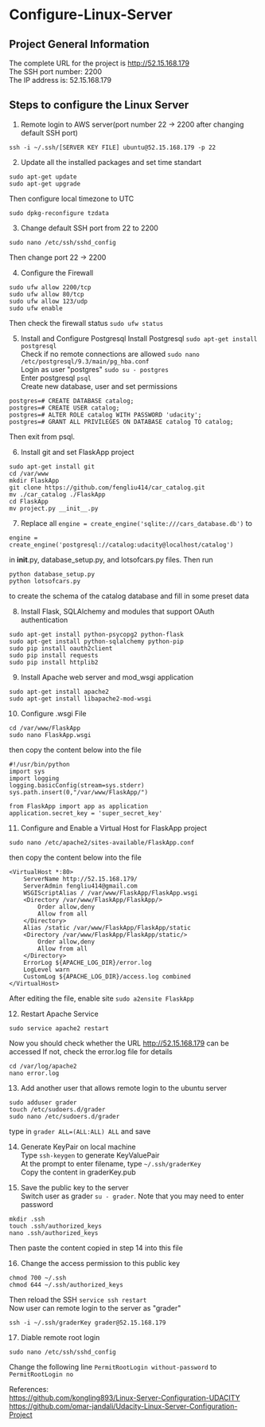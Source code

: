 # Configure-Linux-Server
## Project General Information
The complete URL for the project is <a href="http://52.15.168.179/">http://52.15.168.179</a></br>
The SSH port number: 2200</br>
The IP address is: 52.15.168.179 </br>

## Steps to configure the Linux Server
1. Remote login to AWS server(port number 22 -> 2200 after changing default SSH port)
```
ssh -i ~/.ssh/[SERVER KEY FILE] ubuntu@52.15.168.179 -p 22
```
2. Update all the installed packages and set time standart
```
sudo apt-get update
sudo apt-get upgrade
```
Then configure local timezone to UTC 
```
sudo dpkg-reconfigure tzdata
```
3. Change default SSH port from 22 to 2200
```
sudo nano /etc/ssh/sshd_config
```
Then change port 22 -> 2200

4. Configure the Firewall
```
sudo ufw allow 2200/tcp
sudo ufw allow 80/tcp
sudo ufw allow 123/udp
sudo ufw enable
```
Then check the firewall status ```sudo ufw status```

5. Install and Configure Postgresql
Install Postgresql ```sudo apt-get install postgresql```</br>
Check if no remote connections are allowed ```sudo nano /etc/postgresql/9.3/main/pg_hba.conf```</br>
Login as user "postgres" ```sudo su - postgres```</br>
Enter postgresql ```psql```</br>
Create new database, user and set permissions 
```
postgres=# CREATE DATABASE catalog;
postgres=# CREATE USER catalog;
postgres=# ALTER ROLE catalog WITH PASSWORD 'udacity';
postgres=# GRANT ALL PRIVILEGES ON DATABASE catalog TO catalog;
```
Then exit from psql.

6. Install git and set FlaskApp project
```
sudo apt-get install git
cd /var/www
mkdir FlaskApp
git clone https://github.com/fengliu414/car_catalog.git
mv ./car_catalog ./FlaskApp
cd FlaskApp
mv project.py __init__.py
```
7. Replace all ```engine = create_engine('sqlite:///cars_database.db')``` to 
```
engine = create_engine('postgresql://catalog:udacity@localhost/catalog')
``` 
in __init__.py, database_setup.py, and lotsofcars.py files. Then run
```
python database_setup.py
python lotsofcars.py
```
to create the schema of the catalog database and fill in some preset data

8. Install Flask, SQLAlchemy and modules that support OAuth authentication
```
sudo apt-get install python-psycopg2 python-flask
sudo apt-get install python-sqlalchemy python-pip
sudo pip install oauth2client
sudo pip install requests
sudo pip install httplib2
```
9. Install Apache web server and mod_wsgi application
```
sudo apt-get install apache2
sudo apt-get install libapache2-mod-wsgi
```
10. Configure .wsgi File
```
cd /var/www/FlaskApp
sudo nano FlaskApp.wsgi
```
then copy the content below into the file
```
#!/usr/bin/python
import sys
import logging
logging.basicConfig(stream=sys.stderr)
sys.path.insert(0,"/var/www/FlaskApp/")

from FlaskApp import app as application
application.secret_key = 'super_secret_key'
```
11. Configure and Enable a Virtual Host for FlaskApp project
```
sudo nano /etc/apache2/sites-available/FlaskApp.conf
```
then copy the content below into the file
```
<VirtualHost *:80>
    ServerName http://52.15.168.179/
    ServerAdmin fengliu414@gmail.com
    WSGIScriptAlias / /var/www/FlaskApp/FlaskApp.wsgi
    <Directory /var/www/FlaskApp/FlaskApp/>
        Order allow,deny
        Allow from all
    </Directory>
    Alias /static /var/www/FlaskApp/FlaskApp/static
    <Directory /var/www/FlaskApp/FlaskApp/static/>
        Order allow,deny
        Allow from all
    </Directory>
    ErrorLog ${APACHE_LOG_DIR}/error.log
    LogLevel warn
    CustomLog ${APACHE_LOG_DIR}/access.log combined
</VirtualHost>
```
After editing the file, enable site ```sudo a2ensite FlaskApp```

12. Restart Apache Service
```
sudo service apache2 restart
```
Now you should check whether the URL <a href="http://52.15.168.179/">http://52.15.168.179</a> can be accessed
If not, check the error.log file for details
```
cd /var/log/apache2
nano error.log
```

13. Add another user that allows remote login to the ubuntu server
```
sudo adduser grader
touch /etc/sudoers.d/grader
sudo nano /etc/sudoers.d/grader
```
type in ```grader ALL=(ALL:ALL) ALL``` and save 

14. Generate KeyPair on local machine</br>
Type ```ssh-keygen``` to generate KeyValuePair</br>
At the prompt to enter filename, type ```~/.ssh/graderKey```</br>
Copy the content in graderKey.pub

15. Save the public key to the server</br>
Switch user as grader ```su - grader```. Note that you may need to enter password
```
mkdir .ssh
touch .ssh/authorized_keys
nano .ssh/authorized_keys
```
Then paste the content copied in step 14 into this file

16. Change the access permission to this public key
```
chmod 700 ~/.ssh
chmod 644 ~/.ssh/authorized_keys
```
Then reload the SSH ```service ssh restart```</br>
Now user can remote login to the server as "grader"
```
ssh -i ~/.ssh/graderKey grader@52.15.168.179
```
17. Diable remote root login
```
sudo nano /etc/ssh/sshd_config
```
Change the following line ```PermitRootLogin without-password``` to ```PermitRootLogin no```

References:</br>
<a href="https://github.com/kongling893/Linux-Server-Configuration-UDACITY">https://github.com/kongling893/Linux-Server-Configuration-UDACITY</a></br>
<a href="https://github.com/omar-jandali/Udacity-Linux-Server-Configuration-Project">https://github.com/omar-jandali/Udacity-Linux-Server-Configuration-Project</a>




